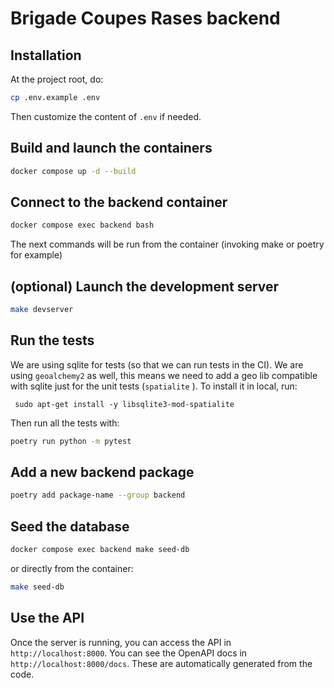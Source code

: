 # Brigade Coupes Rases backend

## Installation

At the project root, do:

```bash
cp .env.example .env
```

Then customize the content of `.env` if needed.

## Build and launch the containers
```bash
docker compose up -d --build
```

## Connect to the backend container

```bash
docker compose exec backend bash
```
The next commands will be run from the container (invoking make or poetry for example)

## (optional) Launch the development server

```bash
make devserver
```

## Run the tests

We are using sqlite for tests (so that we can run tests in the CI). We are using `geoalchemy2` as well, this means we need to add a geo lib compatible with sqlite just for the unit tests (`spatialite` ). To install it in local, run:
```
 sudo apt-get install -y libsqlite3-mod-spatialite
```
Then run all the tests with:
```bash
poetry run python -m pytest
```
## Add a new backend package

```bash
poetry add package-name --group backend
```

## Seed the database

```bash
docker compose exec backend make seed-db
```
or directly from the container:

```bash
make seed-db
```

## Use the API

Once the server is running, you can access the API in `http://localhost:8000`.
You can see the OpenAPI docs in `http://localhost:8000/docs`. These are automatically generated from the code.
